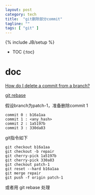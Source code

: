 ```yaml
---
layout: post
category: tech
title:  "git删除部分commit"
tagline: ""
tags: [ "git" ] 
---
```

{% include JB/setup %}

* TOC
{:toc}

# doc

[How do I delete a commit from a branch?](https://stackoverflow.com/a/46049102)

[git rebase](https://www.jianshu.com/p/4a8f4af4e803)

假设branch为patch-1，准备删除commit 1

    commit 0 : b16a1aa
    commit 1 : <any_hash>
    commit 2 : 1a5197b
    commit 3 : 330da83

git指令如下

    git checkout b16a1aa
    git checkout -b repair
    git cherry-pick 1a5197b
    git cherry-pick 330a83
    git checkout patch-1
    git reset --hard b16a1aa
    git merge repair 
    git push -f origin patch-1

或者用 git rebase 处理
